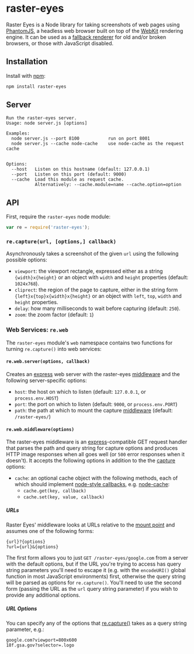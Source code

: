 # raster-eyes
Raster Eyes is a Node library for taking screenshots of web pages using
[PhantomJS], a headless web browser built on top of the [WebKit] rendering
engine. It can be used as a [fallback renderer] for old and/or broken browsers,
or those with JavaScript disabled.

## Installation
Install with [npm]:

```sh
npm install raster-eyes
```

## Server
```
Run the raster-eyes server.
Usage: node server.js [options]

Examples:
  node server.js --port 8100           run on port 8001
  node server.js --cache node-cache    use node-cache as the request cache


Options:
  --host   Listen on this hostname (default: 127.0.0.1)                         
  --port   Listen on this port (default: 9000)                                  
  --cache  Load this module as request cache.
           Alternatively: --cache.module=name --cache.option=option             
```

## API
First, require the `raster-eyes` node module:

```js
var re = require('raster-eyes');
```

### <a name="capture"></a> `re.capture(url, [options,] callback)`
Asynchronously takes a screenshot of the given `url` using the following
possible options:

* `viewport`: the viewport rectangle, expressed either as a string
  `{width}x{height}` or an object with `width` and `height` properties
  (default: `1024x768`).
* `cliprect`: the region of the page to capture, either in the string form
  `{left}x{top}x{width}x{height}` or an object with `left`, `top`, `width` and
  `height` properties.
* `delay`: how many milliseconds to wait before capturing (default: `250`).
* `zoom`: the zoom factor (default: `1`)

### Web Services: `re.web`
The `raster-eyes` module's `web` namespace contains two functions for turning
`re.capture()` into web services:

#### <a name="server"></a> `re.web.server(options, callback)`
Creates an [express] web server with the raster-eyes [middleware](#middleware)
and the following server-specific options:

* `host`: the host on which to listen (default: `127.0.0.1`, or
  `process.env.HOST`)
* `port`: the port on which to listen (default: `9000`, or `process.env.PORT`)
* `path`: the path at which to mount the capture [middleware](#middleware)
  (default: `/raster-eyes/`)

#### <a name="middleware"></a> `re.web.middleware(options)`
The raster-eyes middleware is an [express]-compatible GET request handler that
parses the path and query string for capture options and produces HTTP image
responses when all goes well (or `500` error responses when it doesn't). It
accepts the following options in addition to the the [capture](#capture)
options:

* `cache`: an optional cache object with the following methods, each of which
  should implement [node-style callbacks], e.g. [node-cache]:
  * `cache.get(key, callback)`
  * `cache.set(key, value, callback)`

##### URLs
Raster Eyes' middleware looks at URLs relative to the [mount point] and assumes
one of the following forms:

```
{url}?{options}
?url={url}&{options}
```

The first form allows you to just `GET /raster-eyes/google.com` from a server
with the default options, but if the URL you're trying to access has query
string parameters you'll need to escape it (e.g. with the `encodeURI()` global
function in most JavaScript environments) first, otherwise the query string
will be parsed as options for `re.capture()`. You'll need to use the second
form (passing the URL as the `url` query string parameter) if you wish to
provide any additional options.

##### URL Options
You can specify any of the options that [re.capture()](#capture) takes as a
query string parameter, e.g.:

```
google.com?viewport=800x600
18f.gsa.gov?selector=.logo
```

[npm]: https://www.npmjs.com/
[PhantomJS]: phantomjs.org/
[WebKit]: http://www.webkit.org/
[express]: http://expressjs.com/
[node-cache]: https://www.npmjs.com/package/node-cache
[node-style callbacks]: http://thenodeway.io/posts/understanding-error-first-callbacks/
[mount point]: http://expressjs.com/4x/api.html#app.use
[fallback renderer]: https://github.com/shawnbot/raster-eyes/wiki/Raster-Eyes-as-browser-fallback-renderer
